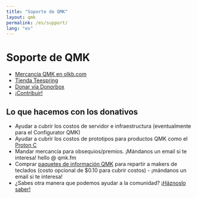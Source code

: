 ```yaml
---
title: "Soporte de QMK"
layout: qmk
permalink: /es/support/
lang: "es"
---
```


# Soporte de QMK

* [Mercancía QMK en olkb.com](https://olkb.com/parts)
* [Tienda Teespring](https://teespring.com/stores/qmk)
* [Donar vía Donorbox](https://donorbox.org/qmk)
* [¡Contribuir!](https://github.com/qmk/qmk_firmware/issues)

## Lo que hacemos con los donativos

* Ayudar a cubrir los costos de servidor e infraestructura (eventualmente para el Configurator QMK)
* Ayudar a cubrir los costos de prototipos para productos QMK como el [Proton C](https://qmk.fm/proton-c)
* Mandar mercancía para obsequios/premios. ¡Mándanos un email si te interesa! hello @ qmk.fm
* Comprar [paquetes de información QMK](https://i.imgur.com/EoXgApN.png) para repartir a makers de teclados (costo opcional de $0.10 para cubrir costos) - ¡mándanos un email si te interesa!
* ¿Sabes otra manera que podemos ayudar a la comunidad? [¡Háznoslo saber!](https://github.com/qmk/qmk.fm/issues)
